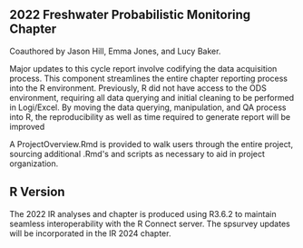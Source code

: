 ## 2022 Freshwater Probabilistic Monitoring Chapter

Coauthored by Jason Hill, Emma Jones, and Lucy Baker. 

Major updates to this cycle report involve codifying the data acquisition process. This component streamlines the entire chapter reporting process into the R environment. Previously, R did not have access to the ODS environment, requiring all data querying and initial cleaning to be performed in Logi/Excel. By moving the data querying, manipulation, and QA process into R, the reproducibility as well as time required to generate report will be improved

A ProjectOverview.Rmd is provided to walk users through the entire project, sourcing additional .Rmd's and scripts as necessary to aid in project organization. 

## R Version

The 2022 IR analyses and chapter is produced using R3.6.2 to maintain seamless interoperability with the R Connect server. The spsurvey updates will be incorporated in the IR 2024 chapter.